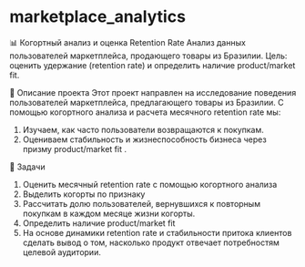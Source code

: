 # marketplace_analytics
📊 Когортный анализ и оценка Retention Rate
Анализ данных пользователей маркетплейса, продающего товары из Бразилии.
Цель: оценить удержание (retention rate) и определить наличие product/market fit. 

🧾 Описание проекта
Этот проект направлен на исследование поведения пользователей маркетплейса, предлагающего товары из Бразилии. С помощью когортного анализа и расчета месячного retention rate мы:
1. Изучаем, как часто пользователи возвращаются к покупкам.
2. Оцениваем стабильность и жизнеспособность бизнеса через призму product/market fit .
   
🎯 Задачи
1. Оценить месячный retention rate с помощью когортного анализа
2. Выделить когорты по признаку
3. Рассчитать долю пользователей, вернувшихся к повторным покупкам в каждом месяце жизни когорты.
4. Определить наличие product/market fit
5. На основе динамики retention rate и стабильности притока клиентов сделать вывод о том, насколько продукт отвечает потребностям целевой аудитории.
